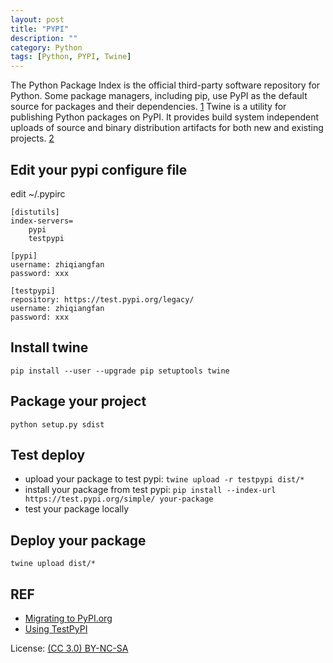 ```yaml
---
layout: post
title: "PYPI"
description: ""
category: Python
tags: [Python, PYPI, Twine]
---
```


The Python Package Index is the official third-party software repository for Python. Some package managers, including pip, use PyPI as the default source for packages and their dependencies. [1][1] Twine is a utility for publishing Python packages on PyPI. It provides build system independent uploads of source and binary distribution artifacts for both new and existing projects. [2][2]

## Edit your pypi configure file

edit ~/.pypirc

~~~
[distutils]
index-servers=
    pypi
    testpypi

[pypi]
username: zhiqiangfan
password: xxx

[testpypi]
repository: https://test.pypi.org/legacy/
username: zhiqiangfan
password: xxx
~~~

## Install twine

``pip install --user --upgrade pip setuptools twine``

## Package your project

``python setup.py sdist``

## Test deploy

* upload your package to test pypi: ``twine upload -r testpypi dist/*``
* install your package from test pypi: ``pip install --index-url https://test.pypi.org/simple/ your-package``
* test your package locally

## Deploy your package

``twine upload dist/*``

## REF

* [Migrating to PyPI.org](https://packaging.python.org/guides/migrating-to-pypi-org)
* [Using TestPyPI](https://packaging.python.org/guides/using-testpypi/)

[1]: https://en.wikipedia.org/wiki/Python_Package_Index
[2]: https://pypi.org/project/twine/

License: [(CC 3.0) BY-NC-SA](http://creativecommons.org/licenses/by-nc-sa/3.0/)
